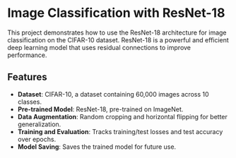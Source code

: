 # Image Classification with ResNet-18

This project demonstrates how to use the ResNet-18 architecture for image classification on the CIFAR-10 dataset. ResNet-18 is a powerful and efficient deep learning model that uses residual connections to improve performance.

## Features
- **Dataset**: CIFAR-10, a dataset containing 60,000 images across 10 classes.
- **Pre-trained Model**: ResNet-18, pre-trained on ImageNet.
- **Data Augmentation**: Random cropping and horizontal flipping for better generalization.
- **Training and Evaluation**: Tracks training/test losses and test accuracy over epochs.
- **Model Saving**: Saves the trained model for future use.
